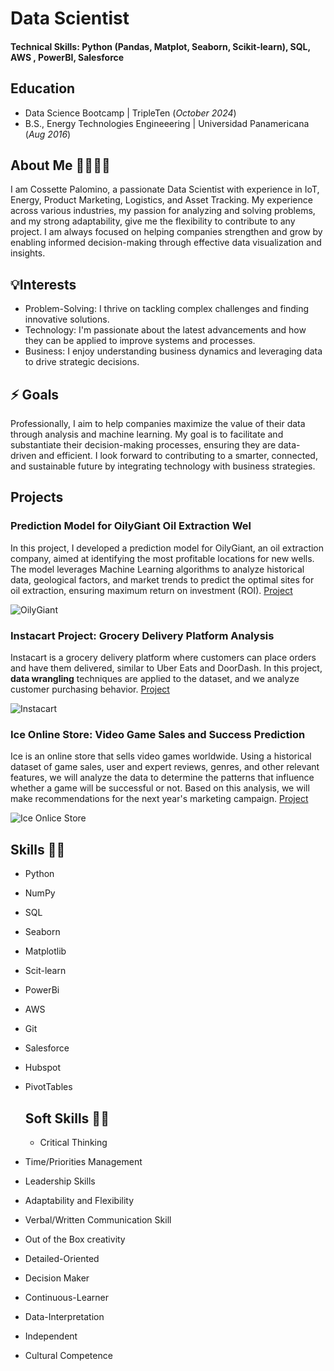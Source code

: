 # Data Scientist
#### Technical Skills: Python (Pandas, Matplot, Seaborn, Scikit-learn), SQL, AWS , PowerBI, Salesforce

## Education					       		
- Data Science Bootcamp	| TripleTen (_October 2024_)	 			        		
- B.S., Energy Technologies Engineeering  | Universidad Panamericana (_Aug 2016_)

## About Me 👩‍🔬👩‍💻
I am Cossette Palomino, a passionate Data Scientist with experience in IoT, Energy, Product Marketing, Logistics, and Asset Tracking. My experience across various industries, my passion for analyzing and solving problems, and my strong adaptability, give me the flexibility to contribute to any project. I am always focused on helping companies strengthen and grow by enabling informed decision-making through effective data visualization and insights.

## 💡Interests
- Problem-Solving: I thrive on tackling complex challenges and finding innovative solutions.
- Technology: I'm passionate about the latest advancements and how they can be applied to improve systems and processes.
- Business: I enjoy understanding business dynamics and leveraging data to drive strategic decisions.

## ⚡ Goals
Professionally, I aim to help companies maximize the value of their data through analysis and machine learning. My goal is to facilitate and substantiate their decision-making processes, ensuring they are data-driven and efficient. I look forward to contributing to a smarter, connected, and sustainable future by integrating technology with business strategies.

## Projects
### Prediction Model for OilyGiant Oil Extraction Wel
In this project, I developed a prediction model for OilyGiant, an oil extraction company, aimed at identifying the most profitable locations for new wells. The model leverages Machine Learning algorithms to analyze historical data, geological factors, and market trends to predict the optimal sites for oil extraction, ensuring maximum return on investment (ROI).
[Project](https://github.com/cossettepalomino/ds_oilygiant )

![OilyGiant](/assets/img/image(3).png)

### Instacart Project: Grocery Delivery Platform Analysis
Instacart is a grocery delivery platform where customers can place orders and have them delivered, similar to Uber Eats and DoorDash.
In this project, **data wrangling** techniques are applied to the dataset, and we analyze customer purchasing behavior.
[Project](https://github.com/cossettepalomino/ds_instacart)

![Instacart](/assets/img/image(4).png)

### Ice Online Store: Video Game Sales and Success Prediction
Ice is an online store that sells video games worldwide. Using a historical dataset of game sales, user and expert reviews, genres, and other relevant features, we will analyze the data to determine the patterns that influence whether a game will be successful or not. Based on this analysis, we will make recommendations for the next year's marketing campaign.
[Project](https://github.com/cossettepalomino/ds_ice_videogames)

![Ice Onlice Store](/assets/img/image(5).png)

## Skills 👩‍💻
- Python
- NumPy
- SQL
- Seaborn
- Matplotlib
- Scit-learn
- PowerBi
- AWS
- Git
- Salesforce
- Hubspot
- PivotTables

  ## Soft Skills 🙋‍♀️
  - Critical Thinking
- Time/Priorities Management
- Leadership Skills
- Adaptability and Flexibility
- Verbal/Written Communication Skill
- Out of the Box creativity
- Detailed-Oriented
- Decision Maker
- Continuous-Learner
- Data-Interpretation
- Independent
- Cultural Competence




